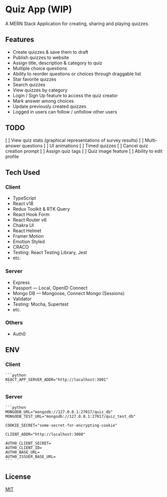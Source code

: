 # Quiz App (WIP)
A MERN Stack Application for creating, sharing and playing quizzes.

## Features
* Create quizzes & save them to draft
* Publish quizzes to website
* Assign title, description & category to quiz
* Multiple choice questions
* Ability to reorder questions or choices through draggable list
* Star favorite quizzes
* Search quizzes
* View quizzes by category
* Login / Sign Up feature to access the quiz creator
* Mark answer among choices
* Update previously created quizzes
* Logged in users can follow / unfollow other users

## TODO
[ ] View quiz stats (graphical representations of survey results)
[ ] Multi-answer questions
[ ] UI animations
[ ] Timed quizzes
[ ] Cancel quiz creation prompt
[ ] Assign quiz tags
[ ] Quiz image feature
[ ] Ability to edit profile

## Tech Used
### Client
* TypeScript
* React v18
* Redux Toolkit & RTK Query
* React Hook Form
* React Router v6
* Chakra UI
* React Helmet
* Framer Motion
* Emotion Styled
* CRACO
* Testing: React Testing Library, Jest
* etc.

### Server
* Express
* Passport &mdash; Local, OpenID Connect
* Mongo DB &mdash; Mongoose, Connect Mongo (Sessions)
* Validator
* Testing: Mocha, Supertest
* etc.

### Others
* Auth0

## ENV
### Client
	```python
	REACT_APP_SERVER_ADDR="http://localhost:3001"
	```
### Server
	```python
	MONGODB_URL="mongodb://127.0.0.1:27017/quiz_db"
	MONGODB_TEST_URL="mongodb://127.0.0.1:27017/quiz_test_db"

	COOKIE_SECRET="some-secret-for-encrypting-cookie"

	CLIENT_ADDR="http://localhost:3000"

	AUTH0_CLIENT_SECRET=
	AUTH0_CLIENT_ID=
	AUTH0_BASE_URL=
	AUTH0_ISSUER_BASE_URL=
	```

## License
[MIT](./LICENSE.md)